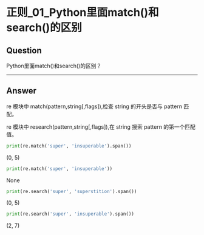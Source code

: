 # 正则_01_Python里面match()和search()的区别


## Question
Python里面match()和search()的区别？

----

## Answer
re 模块中 match(pattern,string[,flags]),检查 string 的开头是否与 pattern 匹配。

re 模块中 research(pattern,string[,flags]),在 string 搜索 pattern 的第一个匹配值。

```python
print(re.match('super', 'insuperable').span())
```
(0, 5)

```python
print(re.match('super', 'insuperable'))
```
None

```python
print(re.search('super', 'superstition').span())
```
(0, 5)

```python
print(re.search('super', 'insuperable').span())
```
(2, 7)
